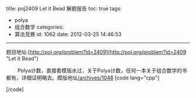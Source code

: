 title: poj2409 Let it Bead 解题报告
toc: true
tags:
  - polya
  - 组合数学
categories:
  - 算法竞赛
id: 1062
date: 2012-03-25 14:46:53
---

题目地址:[http://poj.org/problem?id=2409](http://poj.org/problem?id=2409 "Let it Bead")

&nbsp;&nbsp;&nbsp;&nbsp;&nbsp;&nbsp;&nbsp;&nbsp;Polya计数，直接套模版水过，关于Polya计数，任何一本关于组合数学的书都有，详细证明略去。模版地址[/archives/1048](/archives/1048 "burnside定理，polya计数 模版")
[code lang="cpp"]

[/code]